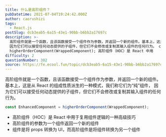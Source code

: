 ```yaml
---
title: 什么是高阶组件？
pubDatetime: 2021-07-04T19:24:42.000Z
author: caorushizi
tags:
  - React.js
postSlug: dcb3eab5-6a15-43e1-90bb-b6bb2a17697c
description: >-
  高阶组件就是一个函数，且该函数接受一个组件作为参数，并返回一个新的组件。基本上，这是从React的组成性质派生的一种模式，我们称它们为“纯”组件，
  因为它们可以接受任何动态提供的子组件，但它们不会修改或复制其输入组件的任何行为。 const EnhancedComponent =
  higherOrderComponent(WrappedComponent); 高阶组件（HOC）是 React 中用
difficulty: 2
questionNumber: 302
source: https://fe.ecool.fun/topic/dcb3eab5-6a15-43e1-90bb-b6bb2a17697c
---
```


高阶组件就是一个函数，且该函数接受一个组件作为参数，并返回一个新的组件。基本上，这是从 React 的组成性质派生的一种模式，我们称它们为“纯”组件， 因为它们可以接受任何动态提供的子组件，但它们不会修改或复制其输入组件的任何行为。

```react.js
const EnhancedComponent = higherOrderComponent(WrappedComponent);
```

- 高阶组件（HOC）是 React 中用于复用组件逻辑的一种高级技巧
- 高阶组件的参数为一个组件返回一个新的组件
- 组件是将 props 转换为 UI，而高阶组件是将组件转换为另一个组件
